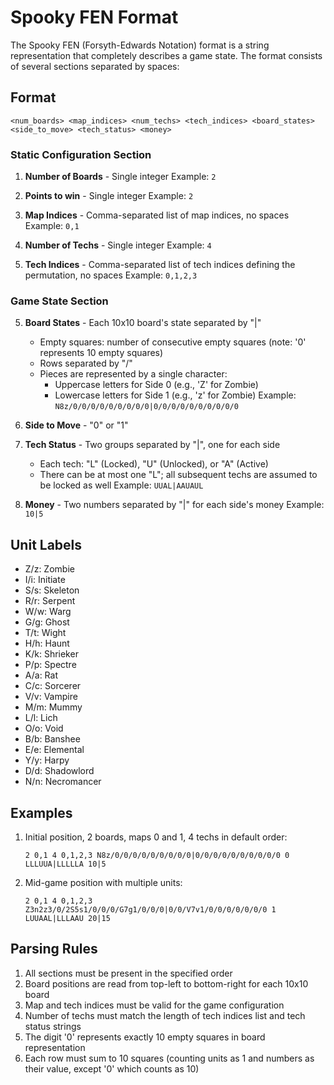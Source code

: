 # Spooky FEN Format

The Spooky FEN (Forsyth-Edwards Notation) format is a string representation that completely describes a game state. The format consists of several sections separated by spaces:

## Format

```
<num_boards> <map_indices> <num_techs> <tech_indices> <board_states> <side_to_move> <tech_status> <money>
```

### Static Configuration Section
1. **Number of Boards** - Single integer
   Example: `2`

2. **Points to win** - Single integer
   Example: `2`

3. **Map Indices** - Comma-separated list of map indices, no spaces
   Example: `0,1`

4. **Number of Techs** - Single integer
   Example: `4`

5. **Tech Indices** - Comma-separated list of tech indices defining the permutation, no spaces
   Example: `0,1,2,3`

### Game State Section
5. **Board States** - Each 10x10 board's state separated by "|"
   - Empty squares: number of consecutive empty squares (note: '0' represents 10 empty squares)
   - Rows separated by "/"
   - Pieces are represented by a single character:
     - Uppercase letters for Side 0 (e.g., 'Z' for Zombie)
     - Lowercase letters for Side 1 (e.g., 'z' for Zombie)
   Example: `N8z/0/0/0/0/0/0/0/0/0|0/0/0/0/0/0/0/0/0/0`

6. **Side to Move** - "0" or "1"

7. **Tech Status** - Two groups separated by "|", one for each side
   - Each tech: "L" (Locked), "U" (Unlocked), or "A" (Active)
   - There can be at most one "L"; all subsequent techs are assumed to be locked as well
   Example: `UUAL|AAUAUL`

8. **Money** - Two numbers separated by "|" for each side's money
   Example: `10|5`

## Unit Labels
- Z/z: Zombie
- I/i: Initiate
- S/s: Skeleton
- R/r: Serpent
- W/w: Warg
- G/g: Ghost
- T/t: Wight
- H/h: Haunt
- K/k: Shrieker
- P/p: Spectre
- A/a: Rat
- C/c: Sorcerer
- V/v: Vampire
- M/m: Mummy
- L/l: Lich
- O/o: Void
- B/b: Banshee
- E/e: Elemental
- Y/y: Harpy
- D/d: Shadowlord
- N/n: Necromancer

## Examples

1. Initial position, 2 boards, maps 0 and 1, 4 techs in default order:
   ```
   2 0,1 4 0,1,2,3 N8z/0/0/0/0/0/0/0/0/0|0/0/0/0/0/0/0/0/0/0 0 LLLUUA|LLLLLA 10|5
   ```

2. Mid-game position with multiple units:
   ```
   2 0,1 4 0,1,2,3 Z3n2z3/0/2S5s1/0/0/0/G7g1/0/0/0|0/0/V7v1/0/0/0/0/0/0/0 1 LUUAAL|LLLAAU 20|15
   ```

## Parsing Rules

1. All sections must be present in the specified order
2. Board positions are read from top-left to bottom-right for each 10x10 board
3. Map and tech indices must be valid for the game configuration
4. Number of techs must match the length of tech indices list and tech status strings
5. The digit '0' represents exactly 10 empty squares in board representation
6. Each row must sum to 10 squares (counting units as 1 and numbers as their value, except '0' which counts as 10)
